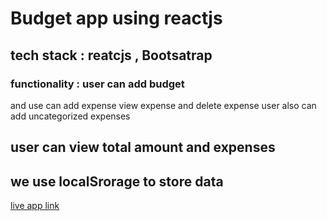 # Budget app using reactjs

## tech stack : reatcjs , Bootsatrap 
### functionality :  user can  add budget 
and use can add expense 
 view expense and delete expense 
user also can add uncategorized expenses

## user can view total amount and expenses
 ## we use localSrorage to store data
[live app link](https://646e0dd7283fc209435339b0--ubiquitous-platypus-d5968f.netlify.app/)